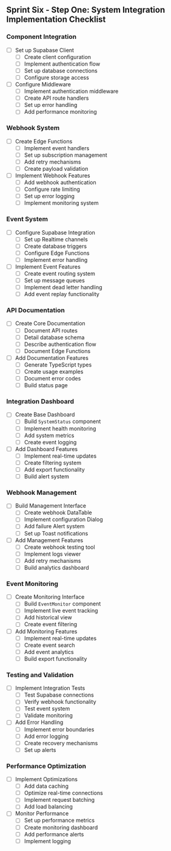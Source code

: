 ## Sprint Six - Step One: System Integration Implementation Checklist

### Component Integration
- [ ] Set up Supabase Client
  - [ ] Create client configuration
  - [ ] Implement authentication flow
  - [ ] Set up database connections
  - [ ] Configure storage access

- [ ] Configure Middleware
  - [ ] Implement authentication middleware
  - [ ] Create API route handlers
  - [ ] Set up error handling
  - [ ] Add performance monitoring

### Webhook System
- [ ] Create Edge Functions
  - [ ] Implement event handlers
  - [ ] Set up subscription management
  - [ ] Add retry mechanisms
  - [ ] Create payload validation

- [ ] Implement Webhook Features
  - [ ] Add webhook authentication
  - [ ] Configure rate limiting
  - [ ] Set up error logging
  - [ ] Implement monitoring system

### Event System
- [ ] Configure Supabase Integration
  - [ ] Set up Realtime channels
  - [ ] Create database triggers
  - [ ] Configure Edge Functions
  - [ ] Implement error handling

- [ ] Implement Event Features
  - [ ] Create event routing system
  - [ ] Set up message queues
  - [ ] Implement dead letter handling
  - [ ] Add event replay functionality

### API Documentation
- [ ] Create Core Documentation
  - [ ] Document API routes
  - [ ] Detail database schema
  - [ ] Describe authentication flow
  - [ ] Document Edge Functions

- [ ] Add Documentation Features
  - [ ] Generate TypeScript types
  - [ ] Create usage examples
  - [ ] Document error codes
  - [ ] Build status page

### Integration Dashboard
- [ ] Create Base Dashboard
  - [ ] Build `SystemStatus` component
  - [ ] Implement health monitoring
  - [ ] Add system metrics
  - [ ] Create event logging

- [ ] Add Dashboard Features
  - [ ] Implement real-time updates
  - [ ] Create filtering system
  - [ ] Add export functionality
  - [ ] Build alert system

### Webhook Management
- [ ] Build Management Interface
  - [ ] Create webhook DataTable
  - [ ] Implement configuration Dialog
  - [ ] Add failure Alert system
  - [ ] Set up Toast notifications

- [ ] Add Management Features
  - [ ] Create webhook testing tool
  - [ ] Implement logs viewer
  - [ ] Add retry mechanisms
  - [ ] Build analytics dashboard

### Event Monitoring
- [ ] Create Monitoring Interface
  - [ ] Build `EventMonitor` component
  - [ ] Implement live event tracking
  - [ ] Add historical view
  - [ ] Create event filtering

- [ ] Add Monitoring Features
  - [ ] Implement real-time updates
  - [ ] Create event search
  - [ ] Add event analytics
  - [ ] Build export functionality

### Testing and Validation
- [ ] Implement Integration Tests
  - [ ] Test Supabase connections
  - [ ] Verify webhook functionality
  - [ ] Test event system
  - [ ] Validate monitoring

- [ ] Add Error Handling
  - [ ] Implement error boundaries
  - [ ] Add error logging
  - [ ] Create recovery mechanisms
  - [ ] Set up alerts

### Performance Optimization
- [ ] Implement Optimizations
  - [ ] Add data caching
  - [ ] Optimize real-time connections
  - [ ] Implement request batching
  - [ ] Add load balancing

- [ ] Monitor Performance
  - [ ] Set up performance metrics
  - [ ] Create monitoring dashboard
  - [ ] Add performance alerts
  - [ ] Implement logging 